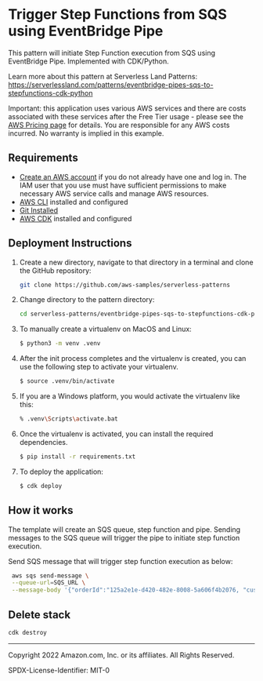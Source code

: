 # Trigger Step Functions from SQS using EventBridge Pipe

This pattern will initiate Step Function execution from SQS using EventBridge Pipe. Implemented with CDK/Python.

Learn more about this pattern at Serverless Land Patterns: https://serverlessland.com/patterns/eventbridge-pipes-sqs-to-stepfunctions-cdk-python

Important: this application uses various AWS services and there are costs associated with these services after the Free Tier usage - please see the [AWS Pricing page](https://aws.amazon.com/pricing/) for details. You are responsible for any AWS costs incurred. No warranty is implied in this example.

## Requirements

- [Create an AWS account](https://portal.aws.amazon.com/gp/aws/developer/registration/index.html) if you do not already have one and log in. The IAM user that you use must have sufficient permissions to make necessary AWS service calls and manage AWS resources.
- [AWS CLI](https://docs.aws.amazon.com/cli/latest/userguide/install-cliv2.html) installed and configured
- [Git Installed](https://git-scm.com/book/en/v2/Getting-Started-Installing-Git)
- [AWS CDK](https://docs.aws.amazon.com/cdk/latest/guide/cli.html) installed and configured

## Deployment Instructions

1. Create a new directory, navigate to that directory in a terminal and clone the GitHub repository:
   ```bash
   git clone https://github.com/aws-samples/serverless-patterns
   ```
2. Change directory to the pattern directory:
   ```bash
   cd serverless-patterns/eventbridge-pipes-sqs-to-stepfunctions-cdk-python/
   ```
3. To manually create a virtualenv on MacOS and Linux:
    ```bash
    $ python3 -m venv .venv
    ```
4. After the init process completes and the virtualenv is created, you can use the following
step to activate your virtualenv.
    ```bash
    $ source .venv/bin/activate
    ```
5. If you are a Windows platform, you would activate the virtualenv like this:
    ```bash
    % .venv\Scripts\activate.bat
    ```
6. Once the virtualenv is activated, you can install the required dependencies.
    ```bash
    $ pip install -r requirements.txt
    ```
7. To deploy the application:
    ```bash
    $ cdk deploy
    ```

## How it works

The template will create an SQS queue, step function and pipe. Sending messages to the SQS queue will trigger the pipe to initiate step function execution.

Send SQS message that will trigger step function execution as below:

```sh
 aws sqs send-message \
 --queue-url=SQS_URL \
 --message-body '{"orderId":"125a2e1e-d420-482e-8008-5a606f4b2076, "customerId": "a48516db-66aa-4dbc-bb66-a7f058c5ec24", "type": "NEW"}'
```

## Delete stack

```bash
cdk destroy
```

---

Copyright 2022 Amazon.com, Inc. or its affiliates. All Rights Reserved.

SPDX-License-Identifier: MIT-0